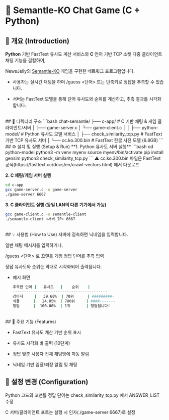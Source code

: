 # 🧠 Semantle-KO Chat Game (C + Python)


## 📝 개요 (Introduction)

**Python** 기반 FastText 유사도 계산 서비스와 **C** 언어 기반 TCP 소켓 다중 클라이언트 채팅 기능을 결합하여,

NewsJelly의 [Semantle-KO](https://semantle-ko.newsjel.ly/) 게임을 구현한 네트워크 프로그램입니다.


+ 사용자는 실시간 채팅을 하며 /guess <단어> 또는 단축키로 정답을 추측할 수 있습니다.
  
+ 서버는 FastText 모델을 통해 단어 유사도와 순위를 계산하고, 추측 결과를 시각화합니다.
  

<br>
## 📂 디렉터리 구조
```bash
chat-semantle/
├── c-app/                      # C 기반 채팅 & 게임 클라이언트/서버
│   ├── game-server.c         
│   └── game-client.c         
│    
│
├── python-model/                # Python 유사도 모델 서비스
│   ├── check_similarity_tcp.py  # FastText 기반 TCP 유사도 서버
│   └── cc.ko.300.bin            # FastText 한글 사전 모델 (6.8GB)
```

<br>
## ⚙️ 설치 및 실행 (Setup & Run)
**1. Python 유사도 서버 실행**
```bash
cd python-model
python3 -m venv myenv
source myenv/bin/activate
pip install gensim
python3 check_similarity_tcp.py
```
  ⚠️ cc.ko.300.bin 파일은 FastText 공식(https://fasttext.cc/docs/en/crawl-vectors.html) 에서 다운로드

**2. C 채팅/게임 서버 실행**
```bash
cd c-app
gcc game-server.c -o game-server
./game-server 6667
```

**3. C 클라이언트 실행 (동일 LAN의 다른 기기에서 가능)**
```bash
gcc game-client.c -o semantle-client
./semantle-client <서버_IP> 6667
```


<br>
## 💡 사용법 (How to Use)
서버에 접속하면 닉네임을 입력합니다.

일반 채팅 메시지를 입력하거나,

/guess <단어> 로 꼬맨틀 게임 정답 단어를 추측 입력


정답 유사도와 순위는 막대로 시각화되어 출력됩니다.


+ 예시 화면
  ```bash
  추측한 단어 |   유사도   |    순위    |
  ------------------------------------------
  강아지     |   39.60%  | 70위      | #########-
  식물      |   24.85%  | 780위     | ####-------
  정답      |  100.00%  | 1위       | 정답입니다!
  ```


<br>
## 🎯 주요 기능 (Features)

+ FastText 유사도 계산 기반 순위 표시
  
+ 유사도 시각화 바 출력 (10단계)
  
+ 정답 맞춘 사용자 전체 채팅방에 자동 알림
  
+ 닉네임 기반 입장/퇴장 알림 및 채팅



## 🔧 설정 변경 (Configuration)

Python 코드의 꼬맨틀 정답 단어는 check_similarity_tcp.py 에서 ANSWER_LIST 수정

C 서버/클라이언트 포트는 실행 시 인자(./game-server 6667)로 설정
